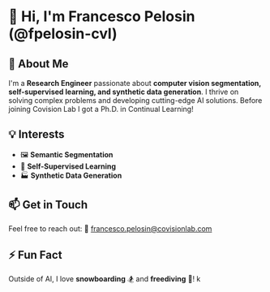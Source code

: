 # 👋 Hi, I'm Francesco Pelosin (@fpelosin-cvl)

## 🚀 About Me
I'm a **Research Engineer** passionate about **computer vision segmentation, self-supervised learning, and synthetic data generation**. I thrive on solving complex problems and developing cutting-edge AI solutions.
Before joining Covision Lab I got a Ph.D. in Continual Learning!

## 💡 Interests
- 🖼️ **Semantic Segmentation**
- 🤖 **Self-Supervised Learning**
- 🏭 **Synthetic Data Generation**

## 📫 Get in Touch
Feel free to reach out:
📧 francesco.pelosin@covisionlab.com

## ⚡ Fun Fact
Outside of AI, I love **snowboarding** 🏂 and **freediving** 🤿!
k
<!---
fpelosin-cvl/fpelosin-cvl is a ✨ special ✨ repository because its `README.md` (this file) appears on your GitHub profile.
You can click the Preview link to take a look at your changes.
--->
